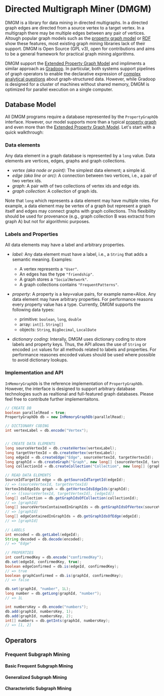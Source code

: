 # Directed Multigraph Miner (DMGM)
DMGM is a library for data mining in directed multigraphs. 
In a directed graph edges are directed from a source vertex to a target vertex.
In a multigraph there may be multiple edges between any pair of vertices. 
Altough popular graph models such as the [property graph model](https://github.com/tinkerpop/blueprints/wiki/Property-Graph-Model) or [RDF](https://www.w3.org/TR/rdf-concepts/) show these features, 
most existing graph mining libraries lack of their support.
DMGM is Open Source (GPL v3), open for contributions and aims to be a general framework for practical graph mining algorithms.

DMGM support the [Extended Property Graph Model](http://dbs.uni-leipzig.de/file/EPGM.pdf) and impliments a similar approach as [Gradoop](http://www.gradoop.com). In particular, both systems support pipelines of graph operators to enable the declarative expression of [complex analytical questions](http://dbs.uni-leipzig.de/file/Graph_Mining_for_Complex_Data_Analytics.pdf) about graph-structured data. However, while Gradoop is designed for a cluster of machines without shared memory, DMGM is optimized for parallel execution on a single computer.

## Database Model
All DMGM programs require a database represented by the `PropertyGraphDb` interface. However, our model supports more than a typical [property graph](https://github.com/tinkerpop/blueprints/wiki/Property-Graph-Model) and even more than the [Extended Property Graph Model](http://dbs.uni-leipzig.de/file/EPGM.pdf). Let's start with a quick walkthrough:

### Data elements
Any data element in a graph database is represented by a `long` value. Data elements are vertices, edges, graphs and graph collections.

+ *vertex (aka node or point):* The simplest data element; a simple id.
+ *edge (aka line or arc):* A connection between two vertices, i.e., a pair of two vertex ids. 
+ *graph:* A pair with of two collections of vertex ids and edge ids.
+ *graph collection:* A collection of graph ids.

Note that `long` which represents a data element may have multiple roles. For example, a data element may be vertex of a graph but represent a graph itself and edges may connect graphs with graph collections. This flexibility should be used for provenance (e.g., graph collection B was extractd from graph A) but not for algorithmic purposes.

### Labels and Properties
All data elements may have a label and arbitrary properties.

+ *label:* Any data element must have a label, i.e., a `String` that adds a semantic meaning. Examples:
  + A vertex represents a `"User"`.
  + An edges has the type `"friendship"`.
  + A graph stores a `"SocialNetwork"`.
  + A graph collections contains `"FrequentPatterns"`.
  
+ *property:* A property is a key=value pairs, for example name=Alice. Any data element may have arbitrary properties. For performance reasons every property value has a type. Currently, DMGM supports the following data types:
  + primitive: `boolean`, `long`, `double`
  + array: `int[]`. `String[]`
  + objects: `String`, `BigDecimal`, `LocalDate`
  
+ *dictionary coding:* Interally, DMGM uses dictionary coding to store labels and property keys. Thus, the API allows the use of `String` or encoded `int` values for all methods related to labels and properties. For performance reasones encoded values should be used where possible to avoid dictionary lookups.

### Implementation and API
`InMemoryGraphDb` is the reference implementation of `PropertyGraphDb`. However, the interface is designed to support arbitrary database technologies such as realtional and full-featured graph databases. Please feel free to contribute further implementaitons. 

```java
// CREATE DB
boolean parallelRead = true;
PropertyGraphDb db = new InMemoryGraphDb(parallelRead);

// DICTIONARY CODING
int vertexLabel = db.encode("Vertex");


// CREATE DATA ELEMENTS
long sourceVertexId = db.createVertex(vertexLabel);
long targetVertexId = db.createVertex(vertexLabel);
long edgeId = db.createEdge("Edge", sourceVertexId, targetVertexId);
long graphId = db.createGraph("Graph", new long[] {sourceVertexId, targetVertexId}, new long[] {edgeId});
long collectionId = db.createCollection("Collection", new long[] {graphId});

// READ DATA ELEMENTS
SourceIdTargetId edge = db.getSourceIdTargetId(edgeId);
// => (sourceVertexId, targetVertexId)
VertexIdsEdgeIds graph = db.getVertexIdsEdgeIds(graphId);
// => ([sourceVertexId, targetVertexId], [edgeId])
long[] collection = db.getGraphIdsOfCollection(collectionId);
// => [graphId]
long[] sourceVertexContainedInGraphIds = db.getGraphIdsOfVertex(sourceVertexId);
// => [graphId]
long[] edgeContainedInGraphIds = db.getGraphIdsOfEdge(edgeId);
// => [graphId]
    
// LABELS
int encoded = db.getLabel(edgeId);
String decoded = db.decode(encoded);
// => "Edge"
    
// PROPERTIES
int confirmedKey = db.encode("confirmedKey");
db.set(edgeId, confirmedKey, true);
boolean edgeConfirmed = db.is(edgeId, confirmedKey);
// => true
boolean graphConfirmed = db.is(graphId, confirmedKey);
// => false

db.set(graphId, "number", 1L);
long number = db.getLong(graphId, "number");
// => 1L

int numbersKey = db.encode("numbers");
db.add(graphId, numbersKey, 1);
db.add(graphId, numbersKey, 2);
int[] numbers = db.getInts(graphId, numbersKey);
// => [1, 2]
```

## Operators 

### Frequent Subgraph Mining

#### Basic Frequent Subgraph Mining

#### Generalized Subgraph Mining

#### Characteristic Subgraph Mining
